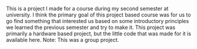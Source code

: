 This is a project I made for a course during my second semester at university.  I think the primary goal of this project based course was for us to go find something that interested us based on some introductory principles we learned the previous semester and try to make it.  This project was primarily a hardware based project, but the little code that was made for it is available here.  Note: This was a group project.